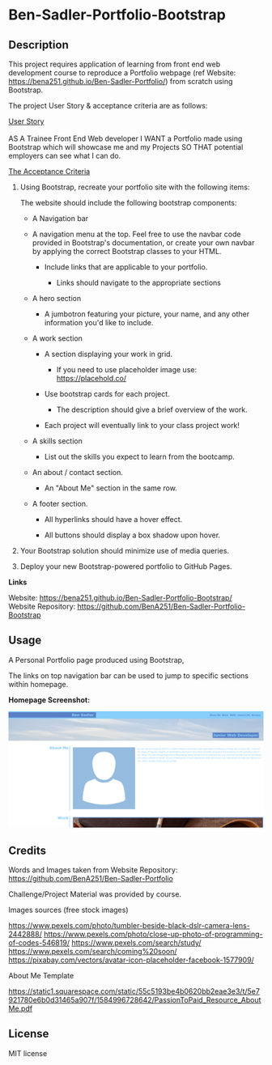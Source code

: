 # Ben-Sadler-Portfolio-Bootstrap

## Description 

This project requires application of learning from front end web development course to reproduce a Portfolio webpage (ref Website: https://bena251.github.io/Ben-Sadler-Portfolio/) from scratch using Bootstrap. 

The project User Story & acceptance criteria are as follows:

<ins>User Story </ins> <br><br>
AS A Trainee Front End Web developer
I WANT a Portfolio made using Bootstrap which will showcase me and my Projects
SO THAT potential employers can see what I can do.

<ins>The Acceptance Criteria </ins> <br>

1. Using Bootstrap, recreate your portfolio site with the following items:

   The website should include the following bootstrap components:

    - A Navigation bar
    
    - A navigation menu at the top. Feel free to use the navbar code provided in Bootstrap's documentation, or create your own navbar by applying the correct Bootstrap classes to your HTML.

      - Include links that are applicable to your portfolio.
  
        - Links should navigate to the appropriate sections 

    - A hero section

        - A jumbotron featuring your picture, your name, and any other information you'd like to include.

    - A work section

      - A section displaying your work in grid. 

        - If you need to use placeholder image use: https://placehold.co/ 

      - Use bootstrap cards for each project.

        - The description should give a brief overview of the work.

      - Each project will eventually link to your class project work!

    - A skills section

      - List out the skills you expect to learn from the bootcamp.

    - An about / contact section.

      - An "About Me" section in the same row.
    
    - A footer section.

      - All hyperlinks should have a hover effect.

      - All buttons should display a box shadow upon hover.

2. Your Bootstrap solution should minimize use of media queries.

3. Deploy your new Bootstrap-powered portfolio to GitHub Pages.

<strong>Links</strong>

Website: https://bena251.github.io/Ben-Sadler-Portfolio-Bootstrap/ <br>
Website Repository: https://github.com/BenA251/Ben-Sadler-Portfolio-Bootstrap


## Usage 

A Personal Portfolio page produced using Bootstrap,

The links on top navigation bar can be used to jump to specific sections within homepage.


<strong>Homepage Screenshot:</strong> <br>

![alt text](./assets/Images/Screenshot.png)


## Credits

Words and Images taken from Website Repository: https://github.com/BenA251/Ben-Sadler-Portfolio

Challenge/Project Material was provided by course. 

Images sources (free stock images)

https://www.pexels.com/photo/tumbler-beside-black-dslr-camera-lens-2442888/
https://www.pexels.com/photo/close-up-photo-of-programming-of-codes-546819/
https://www.pexels.com/search/study/
https://www.pexels.com/search/coming%20soon/
https://pixabay.com/vectors/avatar-icon-placeholder-facebook-1577909/

About Me Template

https://static1.squarespace.com/static/55c5193be4b0620bb2eae3e3/t/5e7921780e6b0d31465a907f/1584996728642/PassionToPaid_Resource_AboutMe.pdf 


## License

MIT license
